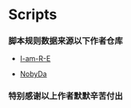 # Scripts

### 脚本规则数据来源以下作者仓库

- [I-am-R-E](https://github.com/I-am-R-E)

- [NobyDa](https://github.com/NobyDa)

### 特别感谢以上作者默默辛苦付出